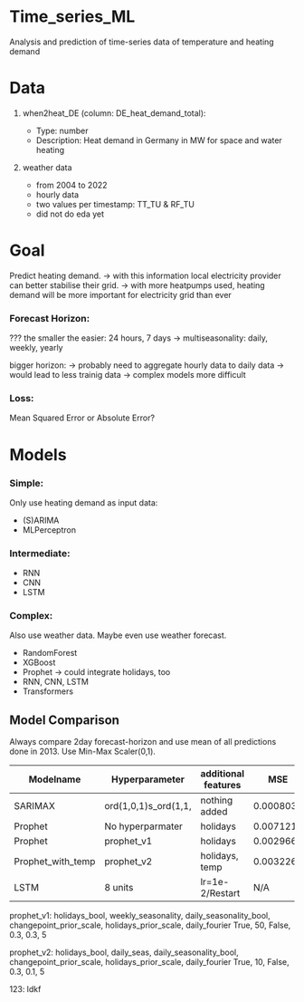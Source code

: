# Time_series_ML
Analysis and prediction of time-series data of temperature and heating demand


# Data
1. when2heat_DE (column: DE_heat_demand_total): 
    - Type: number
    - Description: Heat demand in Germany in MW for space and water heating

2. weather data
     - from 2004 to 2022
     - hourly data
     - two values per timestamp: TT_TU & RF_TU
     - did not do eda yet

# Goal
Predict heating demand.
-> with this information local electricity provider can better stabilise their grid.
-> with more heatpumps used, heating demand will be more important for electricity grid than ever

### Forecast Horizon: 
???
the smaller the easier: 24 hours, 7 days
-> multiseasonality: daily, weekly, yearly

bigger horizon: 
-> probably need to aggregate hourly data to daily data
-> would lead to less trainig data -> complex models more difficult

### Loss:
Mean Squared Error or Absolute Error?

# Models

### Simple: 
Only use heating demand as input data:
- (S)ARIMA
- MLPerceptron

### Intermediate:
- RNN
- CNN
- LSTM

### Complex:
Also use weather data. Maybe even use weather forecast.
- RandomForest
- XGBoost
- Prophet -> could integrate holidays, too
- RNN, CNN, LSTM
- Transformers


## Model Comparison
Always compare 2day forecast-horizon and use mean of all predictions done in 2013.
Use Min-Max Scaler(0,1).

| Modelname         | Hyperparameter     | additional features | MSE         | MAPE  |
|-------------------|--------------------|---------------------|-------------|-------|
| SARIMAX           |ord(1,0,1)s_ord(1,1,| nothing added       | 0.000803    | ---   |
| Prophet           | No hyperparmater   | holidays            | 0.007121    | ---   |
| Prophet           | prophet_v1         | holidays            | 0.0029664   | ---   |
| Prophet_with_temp | prophet_v2         | holidays, temp      | 0.0032267   | ---   |
| LSTM | 8 units    | lr=1e-2/Restart    | N/A                 | 0.001879228 | 35.7% |



prophet_v1:
holidays_bool, weekly_seasonality, daily_seasonality_bool, changepoint_prior_scale, holidays_prior_scale, daily_fourier
True,           50,                 False,                  0.3,                    0.3,                    5

prophet_v2: 
holidays_bool, daily_seas, daily_seasonality_bool, changepoint_prior_scale, holidays_prior_scale, daily_fourier
True,          10,         False,                      0.3,                    0.1,                        5




123: ldkf
